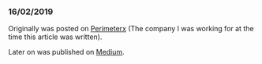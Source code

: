 ### 16/02/2019

Originally was posted on [Perimeterx](https://www.perimeterx.com/blog/beforeunload-and-unload-events/) (The company I was working for at the time this article was written).

Later on was published on [Medium](https://medium.com/@weizmangal/unload-and-beforeunload-events-and-how-to-easily-debug-them-both-cb40782b0018).
